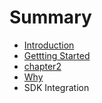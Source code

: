 # Summary

* [Introduction](README.md)
* [Gettting Started](docs/getting-started.md)
* [chapter2](docs/chapter2.md)
* [Why](docs/why.md)
* SDK Integration

